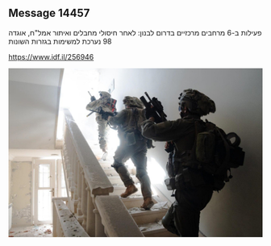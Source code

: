 ## Message 14457

פעילות ב-6 מרחבים מרכזיים בדרום לבנון:
לאחר חיסולי מחבלים ואיתור אמל"ח, אוגדה 98 נערכת למשימות בגזרות השונות

https://www.idf.il/256946

![Photo](14457/14457_photo.jpg)
